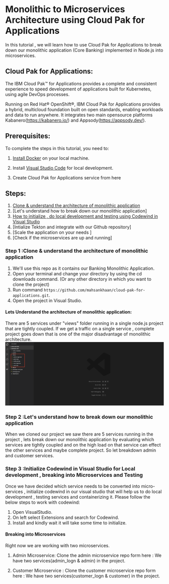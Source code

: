 # Monolithic to Microservices Architecture using Cloud Pak for Applications

In this tutorial , we will learn how to use Cloud Pak for Applications to break down our monolithic application (Core Banking) implemented in Node.js into microservices.  

## Cloud Pak for Applications:
The IBM Cloud Pak™ for Applications provides a complete and consistent experience to speed development of applications built for Kubernetes, using agile DevOps processes.

Running on Red Hat® OpenShift®, IBM Cloud Pak for Applications provides a hybrid, multicloud foundation built on open standards, enabling workloads and data to run anywhere. It integrates two main opensource platforms Kabanero(https://kabanero.io/) and Appsody(https://appsody.dev/).



## Prerequisites:

To complete the steps in this tutorial, you need to:
1. [Install Docker](https://docs.docker.com/install/) on your local machine.

2. Install [Visual Studio Code](https://code.visualstudio.com/) for local development.

3. Create Cloud Pak for Applications service from here

## Steps:
1. [Clone & understand the architecture of monolithic application](#1-clone-the-application)
2. [Let's understand how to break down our monolithic application]
3. [How to initialize , do local development and testing using Codewind in Visual Studio](#2-clone-the-application)
4. [Intialize Tekton and integrate with our Github repository]
5. [Scale the application on your needs ]
6. [Check if the microservices are up and running]


### Step 1 :Clone & understand the architecture of monolithic application
1. We'll use this repo as it contains our Banking Monolithic Application. 
2. Open your terminal and change your directory by using the cd downloads command. (Or any other directory in which you want to clone the project)
3. Run command `https://github.com/mahsankhaan/cloud-pak-for-applications.git`.   
4. Open the project in Visual Studio.

#### Lets Understand the architecture of monolithic application:
There are 5 services under "views" folder running in a single node.js project that are tightly coupled. If we get a traffic on a single service , complete project goes down that is one of the major disadvantage of monolithic architecture. 
![GitHub Logo](images/s1.png)

### Step 2 :Let's understand how to break down our monolithic application
When we cloned our project we saw there are 5 services running in the project , lets break down our monolithic application by evaluating which services are tightly coupled and on the high load on that service can effect the other services and maybe complete project. So let breakdown admin and customer services.


### Step 3 :Initialize Codewind in Visual Studio for Local development , breaking into Microservices and Testing
Once we have decided which service needs to be converted into micro-services  , initialize codewind in our visual studio that will help us to do local development , testing services and containerizing it. Please follow the below steps to work with codewind:

1. Open VisualStudio.
2. On left select Extensions and search for Codewind.
3. Install and kindly wait it will take some time to initialize.

#### Breaking into Microservices
Right now we are working with two microservices.

1. Admin Microservice:
Clone the admin microservice repo form here :
We have two services(admin_logn & admin) in the project.

2. Customer Microservice :
Clone the customer microservice repo form here :
We have two services(customer_logn & customer) in the project.

